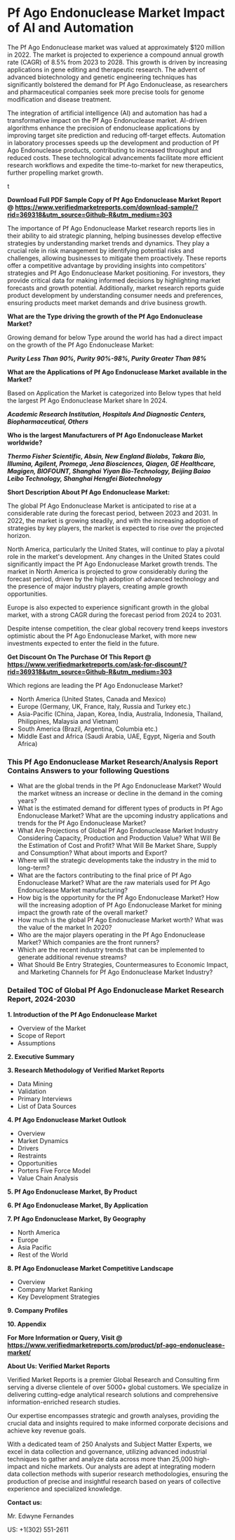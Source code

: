 <meta name="title" content="Global Pf Ago Endonuclease Market Impact of AI and Automation"><meta name="description" content="The Pf Ago Endonuclease market was valued at approximately $120 million in 2022. The market is projected to experience a compound annual growth rate (CAGR) of 8.5% fro"><meta name="title" content="Pf Ago Endonuclease Market Size, Share, Scope, Trends, Growth, Opportunities, Analysis, Forecast"><h1>Pf Ago Endonuclease Market Impact of AI and Automation</h1><p>The Pf Ago Endonuclease market was valued at approximately $120 million in 2022. The market is projected to experience a compound annual growth rate (CAGR) of 8.5% from 2023 to 2028. This growth is driven by increasing applications in gene editing and therapeutic research. The advent of advanced biotechnology and genetic engineering techniques has significantly bolstered the demand for Pf Ago Endonuclease, as researchers and pharmaceutical companies seek more precise tools for genome modification and disease treatment.</p><p>The integration of artificial intelligence (AI) and automation has had a transformative impact on the Pf Ago Endonuclease market. AI-driven algorithms enhance the precision of endonuclease applications by improving target site prediction and reducing off-target effects. Automation in laboratory processes speeds up the development and production of Pf Ago Endonuclease products, contributing to increased throughput and reduced costs. These technological advancements facilitate more efficient research workflows and expedite the time-to-market for new therapeutics, further propelling market growth.</p>t</p><p id="" class=""><strong>Download Full PDF Sample Copy of Pf Ago Endonuclease Market Report @ <a href="https://www.verifiedmarketreports.com/download-sample/?rid=369318&utm_source=Github-R&utm_medium=303" target="_blank">https://www.verifiedmarketreports.com/download-sample/?rid=369318&utm_source=Github-R&utm_medium=303</a></strong></p><p>The importance of&nbsp;Pf Ago Endonuclease Market research reports lies in their ability to aid strategic planning, helping businesses develop effective strategies by understanding market trends and dynamics. They play a crucial role in risk management by identifying potential risks and challenges, allowing businesses to mitigate them proactively. These reports offer a competitive advantage by providing insights into competitors' strategies and Pf Ago Endonuclease Market positioning. For investors, they provide critical data for making informed decisions by highlighting market forecasts and growth potential. Additionally, market research reports guide product development by understanding consumer needs and preferences, ensuring products meet market demands and drive business growth.</p><p><strong>What are the&nbsp;Type driving the growth of the Pf Ago Endonuclease Market?</strong></p><p id="" class="">Growing demand for below Type around the world has had a direct impact on the growth of the Pf Ago Endonuclease Market:</p><em><strong>Purity Less Than 90%, Purity 90%-98%, Purity Greater Than 98%</strong></em></p><strong>What are the&nbsp;Applications&nbsp;of Pf Ago Endonuclease Market available in the Market?</strong></p><p id="" class="">Based on Application the Market is categorized into Below types that held the largest Pf Ago Endonuclease Market share In 2024.</p><em><strong>Academic Research Institution, Hospitals And Diagnostic Centers, Biopharmaceutical, Others</strong></em></p><strong>Who is the largest Manufacturers of Pf Ago Endonuclease Market worldwide?</strong></p><p><em><strong>Thermo Fisher Scientific, Absin, New England Biolabs, Takara Bio, Illumina, Agilent, Promega, Jena Biosciences, Qiagen, GE Healthcare, Magigen, BIOFOUNT, Shanghai Yiyan Bio-Technology, Beijing Baiao Leibo Technology, Shanghai Hengfei Biotechnology</strong></em></p><p id="" class=""><strong>Short Description About Pf Ago Endonuclease Market:</strong></p><p>The global Pf Ago Endonuclease Market is anticipated to rise at a considerable rate during the forecast period, between 2023 and 2031. In 2022, the market is growing steadily, and with the increasing adoption of strategies by key players, the market is expected to rise over the projected horizon.</p><p>North America, particularly the United States, will continue to play a pivotal role in the market's development. Any changes in the United States could significantly impact the Pf Ago Endonuclease Market growth trends. The market in North America is projected to grow considerably during the forecast period, driven by the high adoption of advanced technology and the presence of major industry players, creating ample growth opportunities.</p><p>Europe is also expected to experience significant growth in the global market, with a strong CAGR during the forecast period from 2024 to 2031.</p><p>Despite intense competition, the clear global recovery trend keeps investors optimistic about the Pf Ago Endonuclease Market, with more new investments expected to enter the field in the future.</p><p id="" class=""><strong>Get Discount On The Purchase Of This Report @ <a href="https://www.verifiedmarketreports.com/ask-for-discount/?rid=369318&utm_source=Github-R&utm_medium=303" target="_blank">https://www.verifiedmarketreports.com/ask-for-discount/?rid=369318&utm_source=Github-R&utm_medium=303</a></strong></p>Which regions are leading the Pf Ago Endonuclease Market?</p><ul><li>North America (United States, Canada and Mexico)</li><li>Europe (Germany, UK, France, Italy, Russia and Turkey etc.)</li><li>Asia-Pacific (China, Japan, Korea, India, Australia, Indonesia, Thailand, Philippines, Malaysia and Vietnam)</li><li>South America (Brazil, Argentina, Columbia etc.)</li><li>Middle East and Africa (Saudi Arabia, UAE, Egypt, Nigeria and South Africa)</li></ul><h3 id="" class="">This Pf Ago Endonuclease Market Research/Analysis Report Contains Answers to your following Questions</h3><ul><li>What are the global trends in the Pf Ago Endonuclease Market? Would the market witness an increase or decline in the demand in the coming years?</li><li>What is the estimated demand for different types of products in Pf Ago Endonuclease Market? What are the upcoming industry applications and trends for the Pf Ago Endonuclease Market?</li><li>What Are Projections of Global Pf Ago Endonuclease Market Industry Considering Capacity, Production and Production Value? What Will Be the Estimation of Cost and Profit? What Will Be Market Share, Supply and Consumption? What about imports and Export?</li><li>Where will the strategic developments take the industry in the mid to long-term?</li><li>What are the factors contributing to the final price of Pf Ago Endonuclease Market? What are the raw materials used for Pf Ago Endonuclease Market manufacturing?</li><li>How big is the opportunity for the Pf Ago Endonuclease Market? How will the increasing adoption of Pf Ago Endonuclease Market for mining impact the growth rate of the overall market?</li><li>How much is the global Pf Ago Endonuclease Market worth? What was the value of the market In 2020?</li><li>Who are the major players operating in the Pf Ago Endonuclease Market? Which companies are the front runners?</li><li>Which are the recent industry trends that can be implemented to generate additional revenue streams?</li><li>What Should Be Entry Strategies, Countermeasures to Economic Impact, and Marketing Channels for Pf Ago Endonuclease Market Industry?</li></ul><h3 id="" class="">Detailed TOC of Global Pf Ago Endonuclease Market Research Report, 2024-2030</h3><p id="" class=""><strong>1. Introduction of the Pf Ago Endonuclease Market</strong></p><ul><li>Overview of the Market</li><li>Scope of Report</li><li>Assumptions</li></ul><p id="" class=""><strong>2. Executive Summary</strong></p><p id="" class=""><strong>3. Research Methodology of Verified Market Reports</strong></p><ul><li>Data Mining</li><li>Validation</li><li>Primary Interviews</li><li>List of Data Sources</li></ul><p id="" class=""><strong>4. Pf Ago Endonuclease Market Outlook</strong></p><ul><li>Overview</li><li>Market Dynamics</li><li>Drivers</li><li>Restraints</li><li>Opportunities</li><li>Porters Five Force Model</li><li>Value Chain Analysis</li></ul><p id="" class=""><strong>5. Pf Ago Endonuclease Market, By Product</strong></p><p id="" class=""><strong>6. Pf Ago Endonuclease Market, By Application</strong></p><p id="" class=""><strong>7. Pf Ago Endonuclease Market, By Geography</strong></p><ul><li>North America</li><li>Europe</li><li>Asia Pacific</li><li>Rest of the World</li></ul><p id="" class=""><strong>8. Pf Ago Endonuclease Market Competitive Landscape</strong></p><ul><li>Overview</li><li>Company Market Ranking</li><li>Key Development Strategies</li></ul><p id="" class=""><strong>9. Company Profiles</strong></p><p id="" class=""><strong>10. Appendix</strong></p><p id="" class=""><strong>For More Information or Query, Visit @ <a href="https://www.verifiedmarketreports.com/product/pf-ago-endonuclease-market/" target="_blank">https://www.verifiedmarketreports.com/product/pf-ago-endonuclease-market/</a></strong></p><p id="" class=""><strong>About Us: Verified Market Reports</strong></p><p id="" class="">Verified Market Reports is a premier Global Research and Consulting firm serving a diverse clientele of over 5000+ global customers. We specialize in delivering cutting-edge analytical research solutions and comprehensive information-enriched research studies.</p><p id="" class="">Our expertise encompasses strategic and growth analyses, providing the crucial data and insights required to make informed corporate decisions and achieve key revenue goals.</p><p id="" class="">With a dedicated team of 250 Analysts and Subject Matter Experts, we excel in data collection and governance, utilizing advanced industrial techniques to gather and analyze data across more than 25,000 high-impact and niche markets. Our analysts are adept at integrating modern data collection methods with superior research methodologies, ensuring the production of precise and insightful research based on years of collective experience and specialized knowledge.</p><p id="" class=""><strong>Contact us:</strong></p><p id="" class="">Mr. Edwyne Fernandes</p><p id="" class="">US: +1(302) 551-2611</p>